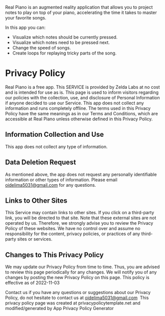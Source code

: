Real Piano is an augmented reality application that allows you to project notes to play on top of your piano, accelerating the time it takes to master your favorite songs.

In this app you can:
- Visualize which notes should be currently pressed.
- Visualize which notes need to be pressed next.
- Change the speed of songs.
- Create loops for replaying tricky parts of the song.

# Privacy Policy

Real Piano is a free app. This SERVICE is provided by Zelda Labs at no cost and is intended for use as is.
This page is used to inform visitors regarding our policies with the collection, use, and disclosure of Personal Information if anyone decided to use our Service.
This app does not collect any information and runs completely offline.
The terms used in this Privacy Policy have the same meanings as in our Terms and Conditions, which are accessible at Real Piano unless otherwise defined in this Privacy Policy.
‍
## Information Collection and Use
This app does not collect any type of information.

## Data Deletion Request
As mentioned above, the app does not request any personally identifiable information or other types of information. Please email oidelima5031@gmail.com for any questions.
‍
## Links to Other Sites
This Service may contain links to other sites. If you click on a third-party link, you will be directed to that site. Note that these external sites are not operated by us. Therefore, we strongly advise you to review the Privacy Policy of these websites. We have no control over and assume no responsibility for the content, privacy policies, or practices of any third-party sites or services.
‍
## Changes to This Privacy Policy
We may update our Privacy Policy from time to time. Thus, you are advised to review this page periodically for any changes. We will notify you of any changes by posting the new Privacy Policy on this page.
This policy is effective as of 2022-11-03

Contact us if you have any questions or suggestions about our Privacy Policy, do not hesitate to contact us at oidelima5031@gmail.com
‍
This privacy policy page was created at privacypolicytemplate.net and modified/generated by App Privacy Policy Generator




